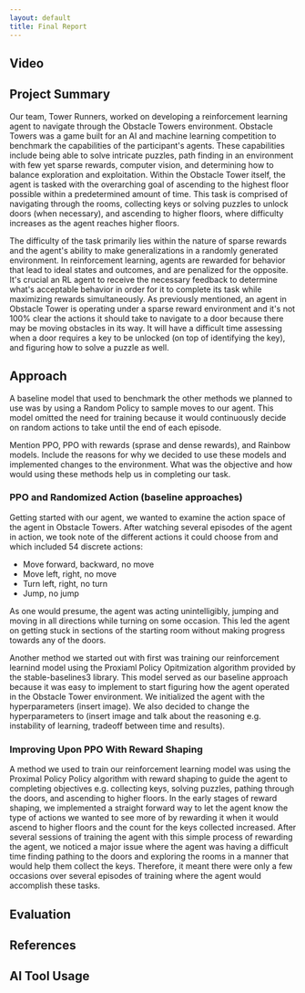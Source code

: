 ```yaml
---
layout: default
title: Final Report
---
```


## Video
## Project Summary
Our team, Tower Runners, worked on developing a reinforcement learning agent to navigate through the Obstacle Towers environment. Obstacle Towers was a game built for an AI and machine learning competition to benchmark the capabilities of the participant's agents. These capabilities include being able to solve intricate puzzles, path finding in an environment with few yet sparse rewards, computer vision, and determining how to balance exploration and exploitation. Within the Obstacle Tower itself, the agent is tasked with the overarching goal of ascending to the highest floor possible within a predetermined amount of time. This task is comprised of navigating through the rooms, collecting keys or solving puzzles to unlock doors (when necessary), and ascending to higher floors, where difficulty increases as the agent reaches higher floors.

The difficulty of the task primarily lies within the nature of sparse rewards and the agent's ability to make generalizations in a randomly generated environment. In reinforcement learning, agents are rewarded for behavior that lead to ideal states and outcomes, and are penalized for the opposite. It's crucial an RL agent to receive the necessary feedback to determine what's acceptable behavior in order for it to complete its task while maximizing rewards simultaneously. As previously mentioned, an agent in Obstacle Tower is operating under a sparse reward environment and it's not 100% clear the actions it should take to navigate to a door because there may be moving obstacles in its way. It will have a difficult time assessing when a door requires a key to be unlocked (on top of identifying the key), and figuring how to solve a puzzle as well.

## Approach
A baseline model that used to benchmark the other methods we planned to use was by using a Random Policy to sample moves to our agent. This model omitted the need for training because it would continuously decide on random actions to take until the end of each episode. 

Mention PPO, PPO with rewards (sprase and dense rewards), and Rainbow models. Include the reasons for why we decided to use these models and implemented changes to the environment. What was the objective and how would using these methods help us in completing our task.

### PPO and Randomized Action (baseline approaches)
Getting started with our agent, we wanted to examine the action space of the agent in Obstacle Towers. After watching several episodes of the agent in action, we took note of the different actions it could choose from and which included 54 discrete actions:
* Move forward, backward, no move
* Move left, right, no move
* Turn left, right, no turn
* Jump, no jump

As one would presume, the agent was acting unintelligibly, jumping and moving in all directions while turning on some occasion. This led the agent on getting stuck in sections of the starting room without making progress towards any of the doors.

Another method we started out with first was training our reinforcement learnind model using the Proxiaml Policy Opitmization algorithm provided by the stable-baselines3 library. This model served as our baseline approach because it was easy to implement to start figuring how the agent operated in the Obstacle Tower environment. We initialized the agent with the hyperparameters (insert image). We also decided to change the hyperparameters to (insert image and talk about the reasoning e.g. instability of learning, tradeoff between time and results).

### Improving Upon PPO With Reward Shaping
A method we used to train our reinforcement learning model was using the Proximal Policy Policy algorithm with reward shaping to guide the agent to completing objectives e.g. collecting keys, solving puzzles, pathing through the doors, and ascending to higher floors. In the early stages of reward shaping, we implemented a straight forward way to let the agent know the type of actions we wanted to see more of by rewarding it when it would ascend to higher floors and the count for the keys collected increased. After several sessions of training the agent with this simple process of rewarding the agent, we noticed a major issue where the agent was having a difficult time finding pathing to the doors and exploring the rooms in a manner that would help them collect the keys. Therefore, it meant there were only a few occasions over several episodes of training where the agent would accomplish these tasks.

## Evaluation
## References
## AI Tool Usage

